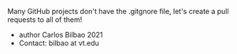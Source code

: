 Many GitHub projects don't have the .gitgnore file, let's create a pull requests to all of them!

- author Carlos Bilbao 2021                           
- Contact: bilbao at vt.edu     
